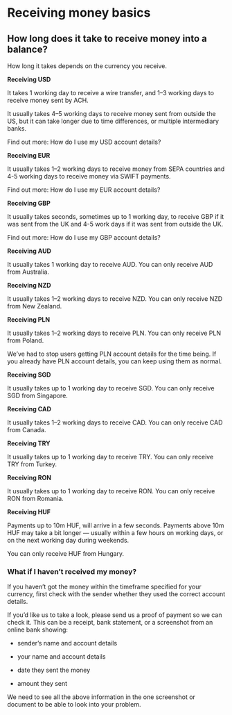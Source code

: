 # Receiving money basics  
## How long does it take to receive money into a balance?  
How long it takes depends on the currency you receive. 

**Receiving USD**

It takes 1 working day to receive a wire transfer, and 1–3 working days to receive money sent by ACH.

It usually takes 4–5 working days to receive money sent from outside the US, but it can take longer due to time differences, or multiple intermediary banks.

Find out more: How do I use my USD account details?

 **Receiving EUR**

It usually takes 1–2 working days to receive money from SEPA countries and 4-5 working days to receive money via SWIFT payments.

Find out more: How do I use my EUR account details?

 **Receiving GBP**

It usually takes seconds, sometimes up to 1 working day, to receive GBP if it was sent from the UK and 4-5 work days if it was sent from outside the UK. 

Find out more: How do I use my GBP account details?

 **Receiving AUD**

It usually takes 1 working day to receive AUD. You can only receive AUD from Australia. 

**Receiving NZD**

It usually takes 1–2 working days to receive NZD. You can only receive NZD from New Zealand. 

**Receiving PLN**

It usually takes 1–2 working days to receive PLN. You can only receive PLN from Poland.

We’ve had to stop users getting PLN account details for the time being. If you already have PLN account details, you can keep using them as normal.

 **Receiving SGD**

It usually takes up to 1 working day to receive SGD. You can only receive SGD from Singapore.

 **Receiving CAD**

It usually takes 1–2 working days to receive CAD. You can only receive CAD from Canada.

 **Receiving TRY**

It usually takes up to 1 working day to receive TRY. You can only receive TRY from Turkey.

 **Receiving RON**

It usually takes up to 1 working day to receive RON. You can only receive RON from Romania.

 **Receiving HUF**

Payments up to 10m HUF, will arrive in a few seconds. Payments above 10m HUF may take a bit longer — usually within a few hours on working days, or on the next working day during weekends. 

You can only receive HUF from Hungary.

### What if I haven’t received my money?

If you haven’t got the money within the timeframe specified for your currency, first check with the sender whether they used the correct account details.

If you’d like us to take a look, please send us a proof of payment so we can check it. This can be a receipt, bank statement, or a screenshot from an online bank showing:

  * sender’s name and account details

  * your name and account details

  * date they sent the money

  * amount they sent




We need to see all the above information in the one screenshot or document to be able to look into your problem.